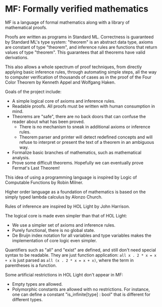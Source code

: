 # MF: Formally verified mathematics

MF is a language of formal mathematics along with a library of mathematical proofs.

Proofs are written as programs in  Standard ML. Correctness is guaranteed by Standard ML's type system: "theorem" is an abstract
data type, axioms are constant of type "theorem", and inference rules are functions that return values of type "theorem". This
guarantees that all theorems have valid derivations. 

This also allows a whole spectrum of proof techniques, from directly applying basic inference rules, through automating simple
steps, all the way to computer verification of thousands of cases as in the proof of the Four Color Theorem by Kenneth Appel and
Wolfgang Haken.

Goals of the project include:
* A simple logical core of axioms and inference rules.
* Readable proofs. All proofs must be written with human consumption in mind.
* Theorems are "safe", there are no back doors that can confuse the reader about what has been proved.
  * There is no mechanism to sneak in additional axioms or inference rules.
  * Theorem parser and printer will detect redefined concepts and will refuse to interpret or present the text of a theorem in
    an ambiguous way.
* Formalize basic branches of mathematics, such as mathematical analysis.
* Prove some difficult theorems. Hopefully we can eventually prove Fermat's Last Theorem!

This idea of using a programming language is inspired by Logic of Computable Functions by Robin Milner.

Higher order language as a foundation of mathematics is based on the simply typed lambda calculus by Alonzo Church.

Rules of inference are inspired by HOL Light by John Harrison.

The logical core is made even simpler than that of HOL Light:
* We use a simpler set of axioms and inference rules.
* Purely functional, there is no global state.
* De Bruijn index notation for all variables and type variables makes the implementation of core logic even simpler.

Quantifiers such as "all" and "exist" are defined, and still don't need special syntax to be readable. They are just
function application:
`all x . 2 * x = x + x` is just parsed as `all (x . 2 * x = x + x)`, where the term in parentheses is a function.

Some artificial restrictions in HOL Light don't appear in MF:
* Empty types are allowed.
* Polymorphic constants are allowed with no restrictions.
  For instance, one can define a constant "is_infinite[type] : bool" that is different for different types.
